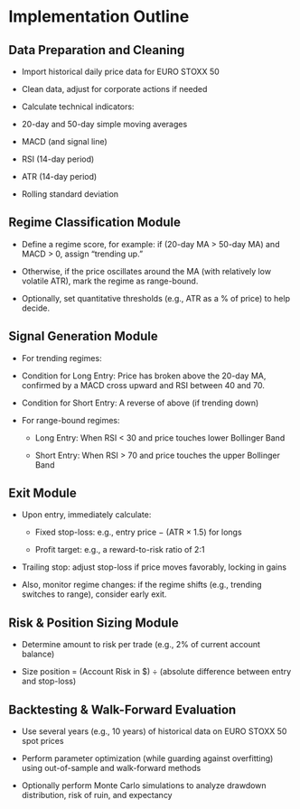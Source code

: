 # Implementation Outline

## Data Preparation and Cleaning

- Import historical daily price data for EURO STOXX 50

- Clean data, adjust for corporate actions if needed

- Calculate technical indicators:

- 20-day and 50-day simple moving averages

- MACD (and signal line)

- RSI (14-day period)

- ATR (14-day period)

- Rolling standard deviation

## Regime Classification Module

- Define a regime score, for example: if (20-day MA > 50-day MA) and MACD > 0, assign “trending up.”

- Otherwise, if the price oscillates around the MA (with relatively low volatile ATR), mark the regime as range-bound.

- Optionally, set quantitative thresholds (e.g., ATR as a % of price) to help decide.

## Signal Generation Module

- For trending regimes:

- Condition for Long Entry: Price has broken above the 20-day MA, confirmed by a MACD cross upward and RSI between 40 and 70.

- Condition for Short Entry: A reverse of above (if trending down)

- For range-bound regimes:

    - Long Entry: When RSI < 30 and price touches lower Bollinger Band

    - Short Entry: When RSI > 70 and price touches the upper Bollinger Band

## Exit Module

- Upon entry, immediately calculate:

    - Fixed stop-loss: e.g., entry price − (ATR × 1.5) for longs

    - Profit target: e.g., a reward-to-risk ratio of 2:1

- Trailing stop: adjust stop-loss if price moves favorably, locking in gains

- Also, monitor regime changes: if the regime shifts (e.g., trending switches to range), consider early exit.

## Risk & Position Sizing Module

- Determine amount to risk per trade (e.g., 2% of current account balance)

- Size position = (Account Risk in $) ÷ (absolute difference between entry and stop-loss)

## Backtesting & Walk-Forward Evaluation

- Use several years (e.g., 10 years) of historical data on EURO STOXX 50 spot prices

- Perform parameter optimization (while guarding against overfitting) using out-of-sample and walk-forward methods

- Optionally perform Monte Carlo simulations to analyze drawdown distribution, risk of ruin, and expectancy

